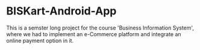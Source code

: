 # BISKart-Android-App

This is a semster long project for the course 'Business Information System', where we had to implement an e-Commerce platform and integrate an online payment option in it.
